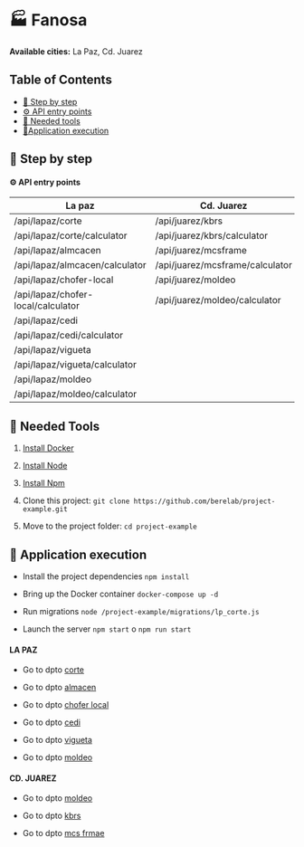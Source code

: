 
# 🏭 Fanosa

**Available cities:**  La Paz,  Cd. Juarez
  

## Table of Contents

 - [🧪 Step by step](#-step-by-step)
 -  [⚙️ API entry points](#-api-entry-points) 
 - [🐳 Needed tools](#-needed-tools) 
 - [🚀Application execution](#-application-execution)

  

## 🧪 Step by step

#### ⚙️ API entry points
| La paz  | Cd. Juarez
|--|--|
|/api/lapaz/corte |/api/juarez/kbrs 
|/api/lapaz/corte/calculator|/api/juarez/kbrs/calculator
|/api/lapaz/almcacen |/api/juarez/mcsframe 
|/api/lapaz/almcacen/calculator|/api/juarez/mcsframe/calculator
|/api/lapaz/chofer-local |/api/juarez/moldeo 
|/api/lapaz/chofer-local/calculator|/api/juarez/moldeo/calculator
|/api/lapaz/cedi |
|/api/lapaz/cedi/calculator|
|/api/lapaz/vigueta |
|/api/lapaz/vigueta/calculator|
|/api/lapaz/moldeo |
|/api/lapaz/moldeo/calculator|

  
## 🐳 Needed Tools

1.  [Install Docker](https://www.docker.com/get-started)

2.  [Install Node](https://nodejs.org/es/download/)

3.  [Install Npm](https://www.npmjs.com/get-npm)

4. Clone this project: `git clone https://github.com/berelab/project-example.git`

5. Move to the project folder: `cd project-example`


## 🚀 Application execution

- Install the project dependencies `npm install`

- Bring up the Docker container `docker-compose up -d`

- Run migrations `node /project-example/migrations/lp_corte.js`

- Launch the server `npm start` o `npm run start`


#### LA PAZ
- Go to dpto [corte](http://localhost:3000/lapaz/corte)

- Go to dpto [almacen](http://localhost:3000/lapaz/almacen)

- Go to dpto [chofer local](http://localhost:3000/lapaz/chofer-local)

- Go to dpto [cedi](http://localhost:3000/lapaz/cedi)

- Go to dpto [vigueta](http://localhost:3000/lapaz/vigueta)

- Go to dpto [moldeo](http://localhost:3000/lapaz/moldeo)

#### CD. JUAREZ
- Go to dpto [moldeo](http://localhost:3000/juarez/moldeo)

- Go to dpto [kbrs](http://localhost:3000/juarez/kbrs)

- Go to dpto [mcs frmae](http://localhost:3000/juarez/mcs-frame)